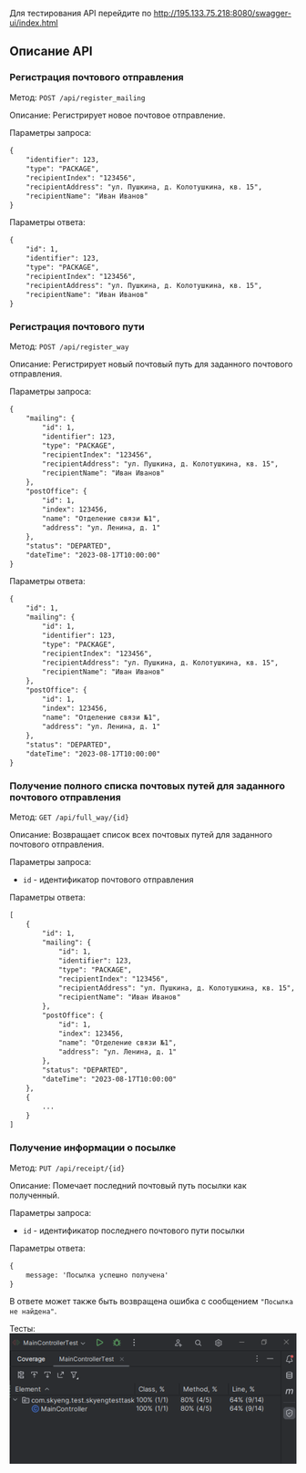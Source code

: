 Для тестирования API перейдите по http://195.133.75.218:8080/swagger-ui/index.html

## Описание API

### Регистрация почтового отправления

Метод: `POST /api/register_mailing`

Описание: Регистрирует новое почтовое отправление.

Параметры запроса:
```
{
    "identifier": 123,
    "type": "PACKAGE",
    "recipientIndex": "123456",
    "recipientAddress": "ул. Пушкина, д. Колотушкина, кв. 15",
    "recipientName": "Иван Иванов"
}
```

Параметры ответа:
```
{
    "id": 1,
    "identifier": 123,
    "type": "PACKAGE",
    "recipientIndex": "123456",
    "recipientAddress": "ул. Пушкина, д. Колотушкина, кв. 15",
    "recipientName": "Иван Иванов"
}
```

### Регистрация почтового пути

Метод: `POST /api/register_way`

Описание: Регистрирует новый почтовый путь для заданного почтового отправления.

Параметры запроса:
```
{
    "mailing": {
        "id": 1,
        "identifier": 123,
        "type": "PACKAGE",
        "recipientIndex": "123456",
        "recipientAddress": "ул. Пушкина, д. Колотушкина, кв. 15",
        "recipientName": "Иван Иванов"
    },
    "postOffice": {
        "id": 1,
        "index": 123456,
        "name": "Отделение связи №1",
        "address": "ул. Ленина, д. 1"
    },
    "status": "DEPARTED",
    "dateTime": "2023-08-17T10:00:00"
}
```

Параметры ответа:
```
{
    "id": 1,
    "mailing": {
        "id": 1,
        "identifier": 123,
        "type": "PACKAGE",
        "recipientIndex": "123456",
        "recipientAddress": "ул. Пушкина, д. Колотушкина, кв. 15",
        "recipientName": "Иван Иванов"
    },
    "postOffice": {
        "id": 1,
        "index": 123456,
        "name": "Отделение связи №1",
        "address": "ул. Ленина, д. 1"
    },
    "status": "DEPARTED",
    "dateTime": "2023-08-17T10:00:00"
}
```

### Получение полного списка почтовых путей для заданного почтового отправления

Метод: `GET /api/full_way/{id}`

Описание: Возвращает список всех почтовых путей для заданного почтового отправления.

Параметры запроса:
- `id` - идентификатор почтового отправления

Параметры ответа:
```
[
    {
        "id": 1,
        "mailing": {
            "id": 1,
            "identifier": 123,
            "type": "PACKAGE",
            "recipientIndex": "123456",
            "recipientAddress": "ул. Пушкина, д. Колотушкина, кв. 15",
            "recipientName": "Иван Иванов"
        },
        "postOffice": {
            "id": 1,
            "index": 123456,
            "name": "Отделение связи №1",
            "address": "ул. Ленина, д. 1"
        },
        "status": "DEPARTED",
        "dateTime": "2023-08-17T10:00:00"
    },
    {
        ...
    }
]
```

### Получение информации о посылке

Метод: `PUT /api/receipt/{id}`

Описание: Помечает последний почтовый путь посылки как полученный.

Параметры запроса:
- `id` - идентификатор последнего почтового пути посылки

Параметры ответа:
```
{
    message: 'Посылка успешно получена'
}
```

В ответе может также быть возвращена ошибка с сообщением `"Посылка не найдена"`.


Тесты:
![tests.png](tests.png)